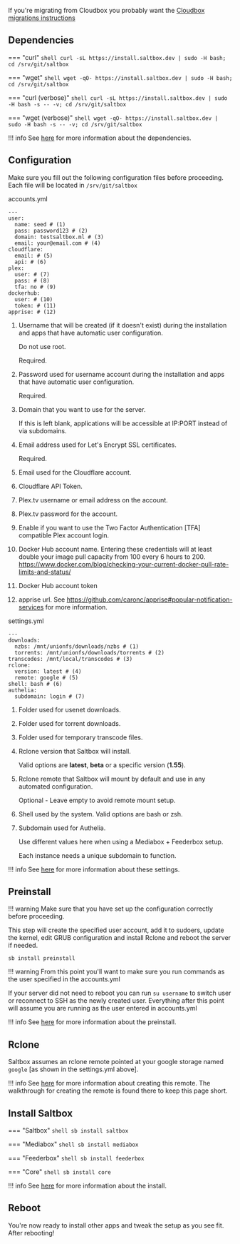 If you're migrating from Cloudbox you probably want the [Cloudbox migrations instructions](https://docs.saltbox.dev/community/guides/cloudbox/)

## Dependencies
=== "curl"
    ``` shell
    curl -sL https://install.saltbox.dev | sudo -H bash; cd /srv/git/saltbox
    ```

=== "wget"
    ``` shell
    wget -qO- https://install.saltbox.dev | sudo -H bash; cd /srv/git/saltbox
    ```

=== "curl (verbose)"
    ``` shell
    curl -sL https://install.saltbox.dev | sudo -H bash -s -- -v; cd /srv/git/saltbox
    ```

=== "wget (verbose)"
    ``` shell
    wget -qO- https://install.saltbox.dev | sudo -H bash -s -- -v; cd /srv/git/saltbox
    ```

!!! info
    See [here](../../reference/dependencies.md) for more information about the dependencies.


## Configuration

Make sure you fill out the following configuration files before proceeding. Each file will be located in `/srv/git/saltbox`

accounts.yml

``` { .yaml .annotate }
---
user:
  name: seed # (1)
  pass: password123 # (2)
  domain: testsaltbox.ml # (3)
  email: your@email.com # (4)
cloudflare:
  email: # (5)
  api: # (6)
plex:
  user: # (7)
  pass: # (8)
  tfa: no # (9)
dockerhub:
  user: # (10)
  token: # (11)
apprise: # (12)
```

1. Username that will be created (if it doesn't exist) during the installation and apps that have automatic user configuration.

    Do not use root.

    Required.

2. Password used for username account during the installation and apps that have automatic user configuration.

    Required.

3. Domain that you want to use for the server.

    If this is left blank, applications will be accessible at IP:PORT instead of via subdomains.

4. Email address used for Let's Encrypt SSL certificates.

    Required.

5. Email used for the Cloudflare account.

6. Cloudflare API Token.

7. Plex.tv username or email address on the account.

8. Plex.tv password for the account.

9. Enable if you want to use the Two Factor Authentication [TFA] compatible Plex account login.

10. Docker Hub account name. Entering these credentials will at least double your image pull capacity from 100 every 6 hours to 200. <https://www.docker.com/blog/checking-your-current-docker-pull-rate-limits-and-status/>

11. Docker Hub account token

12. apprise url. See <https://github.com/caronc/apprise#popular-notification-services> for more information.


settings.yml

``` { .yaml .annotate }
---
downloads:
  nzbs: /mnt/unionfs/downloads/nzbs # (1)
  torrents: /mnt/unionfs/downloads/torrents # (2)
transcodes: /mnt/local/transcodes # (3)
rclone:
  version: latest # (4)
  remote: google # (5)
shell: bash # (6)
authelia:
  subdomain: login # (7)
```

1. Folder used for usenet downloads.

2. Folder used for torrent downloads.

3. Folder used for temporary transcode files.

4. Rclone version that Saltbox will install. 

    Valid options are **latest**, **beta** or a specific version (**1.55**).

5. Rclone remote that Saltbox will mount by default and use in any automated configuration.

    Optional - Leave empty to avoid remote mount setup.

6. Shell used by the system. Valid options are bash or zsh.

7. Subdomain used for Authelia.

    Use different values here when using a Mediabox + Feederbox setup.

    Each instance needs a unique subdomain to function.

!!! info
    See [here](../../reference/accounts.md) for more information about these settings.

## Preinstall

!!! warning
    Make sure that you have set up the configuration correctly before proceeding.

This step will create the specified user account, add it to sudoers, update the kernel, edit GRUB configuration and install Rclone and reboot the server if needed.

``` shell
sb install preinstall
```

!!! warning
    From this point you'll want to make sure you run commands as the user specified in the accounts.yml

If your server did not need to reboot you can run `su username` to switch user or reconnect to SSH as the newly created user. Everything after this point will assume you are running as the user entered in accounts.yml

!!! info
    See [here](../../reference/preinstall.md) for more information about the preinstall.

## Rclone
Saltbox assumes an rclone remote pointed at your google storage named `google` [as shown in the settings.yml above].

!!! info
    See [here](../../reference/rclone.md) for more information about creating this remote.  The walkthrough for creating the remote is found there to keep this page short.

## Install Saltbox

=== "Saltbox"
    ``` shell
    sb install saltbox
    ```

=== "Mediabox"
    ``` shell
    sb install mediabox
    ```
    
=== "Feederbox"
    ``` shell
    sb install feederbox
    ```

=== "Core"
    ``` shell
    sb install core
    ```

!!! info
    See [here](../../reference/install.md) for more information about the install.

## Reboot

You're now ready to install other apps and tweak the setup as you see fit. After rebooting!
